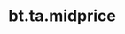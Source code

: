 <div itemscope itemtype="http://developers.google.com/ReferenceObject">
<meta itemprop="name" content="bt.ta.midprice" />
<meta itemprop="path" content="Stable" />
</div>

# bt.ta.midprice

<!-- Insert buttons and diff -->

<table class="tfo-notebook-buttons tfo-api nocontent" align="left">

</table>





<pre class="devsite-click-to-copy prettyprint lang-py tfo-signature-link">
<code>bt.ta.midprice(
    *args, **kwargs
) -> np.array
</code></pre>



<!-- Placeholder for "Used in" -->
